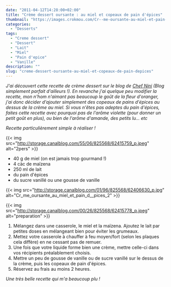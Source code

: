 ```yaml
---
date: "2011-04-12T14:28:00+02:00"
title: "Crème dessert oursante : au miel et copeaux de pain d'épices"
thumbnail: "https://images.crokmou.com/Cr--me-oursante-au-miel-et-pain-d--pices.jpg"
categories:
  - "Desserts"
tags:
  - "Creme dessert"
  - "Dessert"
  - "Lait"
  - "Miel"
  - "Pain d'epice"
  - "Vanille"
description: ""
slug: "creme-dessert-oursante-au-miel-et-copeaux-de-pain-depices"
---
```


_J'ai découvert cette recette de crème dessert sur le blog de [Chef Nini](http://www.chefnini.com/categories/sucre/mousses-cremes/page/3/) (Blog simplement parfait d'ailleurs !). En revanche j'ai quelque peu modifier la recette, mon n'hom n'aimant pas beaucoup le goût de la fleur d'oranger, j'ai donc décider d'ajouter simplement des copeaux de pains d'épices au dessus de la crème au miel. Si vous n'êtes pas adeptes du pain d'épices, faites cette recette avec pourquoi pas de l'arôme violette (pour donner un petit goût en plus), ou bien de l'arôme d'amande, des petits lu... etc_

_Recette particulièrement simple à réaliser !_

{{< img src="http://storage.canalblog.com/55/06/825568/62415759_p.jpeg" alt="2pers" >}}

*   40 g de miel (on est jamais trop gourmand !)
*   4 càc de maïzena
*   250 ml de lait
*   du pain d'épices
*   du sucre vanillé ou une gousse de vanille

{{< img src="http://storage.canalblog.com/01/96/825568/62406630_p.jpg" alt="Cr_me_oursante_au_miel_et_pain_d__pices_2" >}}

{{< img src="http://storage.canalblog.com/00/26/825568/62415778_p.jpeg" alt="preparation" >}}

1.  Mélangez dans une casserole, le miel et la maïzena. Ajoutez le lait par petites doses en mélangeant bien pour éviter les grumeaux.
2.  Mettez votre casserole à chauffer à feu moyen/fort (selon les plaques cela diffère) en ne cessant pas de remuer.
3.  Une fois que votre liquide forme bien une crème, mettre celle-ci dans vos récipients préalablement choisis.
4.  Mettre un peu de gousse de vanille ou de sucre vanillé sur le dessus de la crème, puis les copeaux de pain d'épices.
5.  Réservez au frais au moins 2 heures.

_Une très belle recette qui m'a beaucoup plu !_